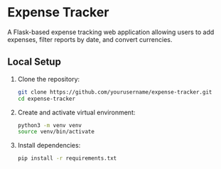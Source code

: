 # Expense Tracker

A Flask-based expense tracking web application allowing users to add expenses, filter reports by date, and convert currencies.

## Local Setup

1. Clone the repository:

   ```bash
   git clone https://github.com/yourusername/expense-tracker.git
   cd expense-tracker

2. Create and activate virtual environment:

    ```bash
    python3 -m venv venv
    source venv/bin/activate

3. Install dependencies:

    ```bash
    pip install -r requirements.txt

